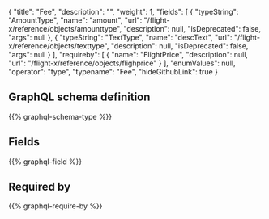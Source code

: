 {
  "title": "Fee",
  "description": "",
  "weight": 1,
  "fields": [
    {
      "typeString": "AmountType",
      "name": "amount",
      "url": "/flight-x/reference/objects/amounttype",
      "description": null,
      "isDeprecated": false,
      "args": null
    },
    {
      "typeString": "TextType",
      "name": "descText",
      "url": "/flight-x/reference/objects/texttype",
      "description": null,
      "isDeprecated": false,
      "args": null
    }
  ],
  "requireby": [
    {
      "name": "FlightPrice",
      "description": null,
      "url": "/flight-x/reference/objects/flighprice"
    }
  ],
  "enumValues": null,
  "operator": "type",
  "typename": "Fee",
  "hideGithubLink": true
}
## GraphQL schema definition

{{% graphql-schema-type %}}

## Fields

{{% graphql-field %}}

## Required by

{{% graphql-require-by %}}
